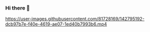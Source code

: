 ### Hi there 👋

https://user-images.githubusercontent.com/81728169/142795192-dcb97b7e-f40e-4619-ae07-1ed40b7993b6.mp4

